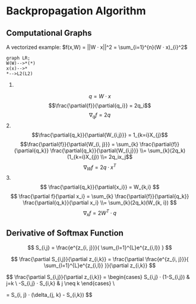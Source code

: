 Backpropagation Algorithm
=========================

Computational Graphs
--------------------
A vectorized example: $f(x,W) = ||W · x||^2 = \sum_{i=1}^{n}(W · x)_{i}^2$
``` mermaid
graph LR;
W(W)-->*(*)
x(x)-->*
*-->L2(L2)
```
1.
$$q=W · x$$
$$\frac{\partial{f}}{\partial{q_i}} = 2q_i$$
$$\nabla_{q}f=2q$$
2.
$$\frac{\partial{q_k}}{\partial{W_{i,j}}} = 1_{k=i}X_{j}$$
$$\frac{\partial{f}}{\partial{W_{i, j}}}
= \sum_{k} \frac{\partial{f}}{\partial{q_k}} \frac{\partial{q_k}}{\partial{W_{i,j}}}
\\= \sum_{k}(2q_k)(1_{k=i}X_{j})
\\= 2q_ix_j$$
$$\nabla_{W}f=2q·x^T$$
3.
$$ \frac{\partial{q_k}}{\partial{x_i}} = W_{k,i} $$
$$ \frac{\partial f}{\partial x_i} 
= \sum_{k} \frac{\partial{f}}{\partial{q_k}} \frac{\partial{q_k}}{\partial x_i}
\\= \sum_{k}(2q_k)(W_{k, i}) $$
$$ \nabla_{x}f = 2W^T · q $$

Derivative of Softmax Function
------------------------------
$$ S_{i,j} = \frac{e^{z_{i, j}}}{ \sum_{l=1}^{L}e^{z_{i,l}} } $$

$$ \frac{\partial S_{i,j}}{\partial z_{i,k}} = 
\frac{\partial \frac{e^{z_{i, j}}}{ \sum_{l=1}^{L}e^{z_{i,l}} }}{\partial z_{i,k}}
$$

$$ \frac{\partial S_{i,j}}{\partial z_{i,k}}  = 
\begin{cases}
S_{i,j} · (1-S_{i,j}) & j=k \\
-S_{i,j} · S_{i,k} & j \neq k
\end{cases} \\

 = S_{i, j} · (\delta_{j, k} - S_{i,k})
$$
